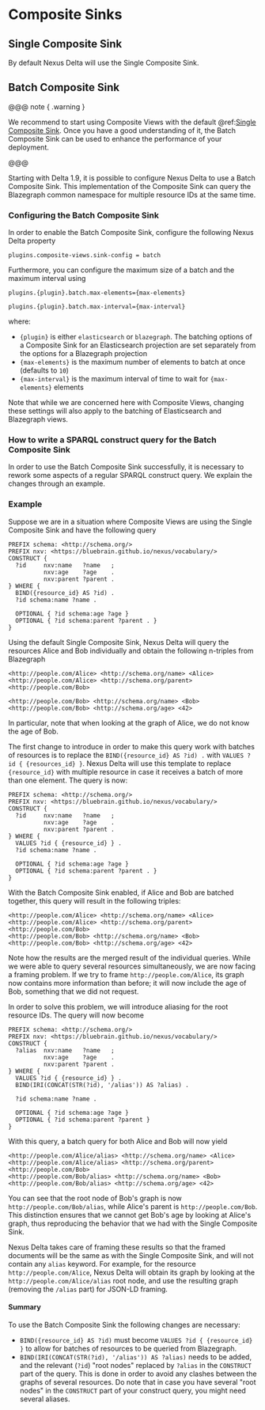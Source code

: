 # Composite Sinks

## Single Composite Sink

By default Nexus Delta will use the Single Composite Sink.

## Batch Composite Sink

@@@ note { .warning }

We recommend to start using Composite Views with the default @ref:[Single Composite Sink](#single-composite-sink). Once
you have a good understanding of it, the Batch Composite Sink can be used to enhance the performance of your deployment.

@@@

Starting with Delta 1.9, it is possible to configure Nexus Delta to use a Batch Composite Sink. This implementation of
the Composite Sink can query the Blazegraph common namespace for multiple resource IDs at the same time.

### Configuring the Batch Composite Sink

In order to enable the Batch Composite Sink, configure the following Nexus Delta property

`plugins.composite-views.sink-config = batch`

Furthermore, you can configure the maximum size of a batch and the maximum interval using

`plugins.{plugin}.batch.max-elements={max-elements}`

`plugins.{plugin}.batch.max-interval={max-interval}`

where:

* `{plugin}` is either `elasticsearch` or `blazegraph`. The batching options of a Composite Sink for an Elasticsearch
  projection are set separately from the options for a Blazegraph projection
* `{max-elements}` is the maximum number of elements to batch at once (defaults to `10`)
* `{max-interval}` is the maximum interval of time to wait for `{max-elements}` elements

Note that while we are concerned here with Composite Views, changing these settings will also apply to the batching of
Elasticsearch and Blazegraph views.

### How to write a SPARQL construct query for the Batch Composite Sink

In order to use the Batch Composite Sink successfully, it is necessary to rework some aspects of a regular SPARQL
construct query. We explain the changes through an example.

### Example

Suppose we are in a situation where Composite Views are using the Single Composite Sink and have the following query

```sparql
PREFIX schema: <http://schema.org/>
PREFIX nxv: <https://bluebrain.github.io/nexus/vocabulary/>
CONSTRUCT {
  ?id     nxv:name   ?name   ;
          nxv:age    ?age    .
          nxv:parent ?parent .
} WHERE {
  BIND({resource_id} AS ?id) .
  ?id schema:name ?name .
  
  OPTIONAL { ?id schema:age ?age }
  OPTIONAL { ?id schema:parent ?parent . }
}
```

Using the default Single Composite Sink, Nexus Delta will query the resources Alice and Bob individually and obtain the
following n-triples from Blazegraph

```
<http://people.com/Alice> <http://schema.org/name> <Alice>
<http://people.com/Alice> <http://schema.org/parent> <http://people.com/Bob>
```

```
<http://people.com/Bob> <http://schema.org/name> <Bob>
<http://people.com/Bob> <http://schema.org/age> <42>
```

In particular, note that when looking at the graph of Alice, we do not know the age of Bob.

The first change to introduce in order to make this query work with batches of resources is to replace
the `BIND({resource_id} AS ?id) .` with `VALUES ?id { {resources_id} }`. Nexus Delta will use this template to
replace `{resource_id}` with multiple resource in case it receives a batch of more than one element. The query is now:

```sparql
PREFIX schema: <http://schema.org/>
PREFIX nxv: <https://bluebrain.github.io/nexus/vocabulary/>
CONSTRUCT {
  ?id     nxv:name   ?name   ;
          nxv:age    ?age    .
          nxv:parent ?parent .
} WHERE {
  VALUES ?id { {resource_id} } .
  ?id schema:name ?name .
  
  OPTIONAL { ?id schema:age ?age }
  OPTIONAL { ?id schema:parent ?parent . }
}
```

With the Batch Composite Sink enabled, if Alice and Bob are batched together, this query will result in the following
triples:

```
<http://people.com/Alice> <http://schema.org/name> <Alice>
<http://people.com/Alice> <http://schema.org/parent> <http://people.com/Bob>
<http://people.com/Bob> <http://schema.org/name> <Bob>
<http://people.com/Bob> <http://schema.org/age> <42>
```

Note how the results are the merged result of the individual queries. While we were able to query several resources
simultaneously, we are now facing a framing problem. If we try to frame `http://people.com/Alice`, its graph now
contains more information than before; it will now include the age of Bob, something that we did not request.

In order to solve this problem, we will introduce aliasing for the root resource IDs. The query will now become

```sparql
PREFIX schema: <http://schema.org/>
PREFIX nxv: <https://bluebrain.github.io/nexus/vocabulary/>
CONSTRUCT {
  ?alias  nxv:name   ?name   ;
          nxv:age    ?age    .
          nxv:parent ?parent .
} WHERE {
  VALUES ?id { {resource_id} } .
  BIND(IRI(CONCAT(STR(?id), '/alias')) AS ?alias) .
  
  ?id schema:name ?name .
  
  OPTIONAL { ?id schema:age ?age }
  OPTIONAL { ?id schema:parent ?parent }
}
```

With this query, a batch query for both Alice and Bob will now yield

```
<http://people.com/Alice/alias> <http://schema.org/name> <Alice>
<http://people.com/Alice/alias> <http://schema.org/parent> <http://people.com/Bob>
<http://people.com/Bob/alias> <http://schema.org/name> <Bob>
<http://people.com/Bob/alias> <http://schema.org/age> <42>
```

You can see that the root node of Bob's graph is now `http://people.com/Bob/alias`, while Alice's parent
is `http://people.com/Bob`. This distinction ensures that we cannot get Bob's age by looking at Alice's graph, thus
reproducing the behavior that we had with the Single Composite Sink.

Nexus Delta takes care of framing these results so that the framed documents will be the same as with the Single
Composite Sink, and will not contain any `alias` keyword. For example, for the resource `http://people.com/Alice`, Nexus
Delta will obtain its graph by looking at
the `http://people.com/Alice/alias` root node, and use the resulting graph (removing the `/alias` part)  for JSON-LD
framing.

#### Summary

To use the Batch Composite Sink the following changes are necessary:

* `BIND({resource_id} AS ?id)` must become `VALUES ?id { {resource_id} }` to allow for batches of resources to be
  queried from Blazegraph.
* `BIND(IRI(CONCAT(STR(?id), '/alias')) AS ?alias)` needs to be added, and the relevant (`?id`) "root nodes" replaced
  by `?alias` in the `CONSTRUCT` part of the query. This is done in order to avoid any clashes between the graphs of
  several resources. Do note that in case
  you have several "root nodes" in the `CONSTRUCT` part of your construct query, you might need several aliases.
